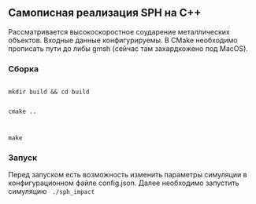 ## Самописная реализация SPH на C++

Рассматривается высокоскоростное соударение металлических объектов. Входные данные конфигурируемы. В CMake необходимо прописать пути до либы gmsh (сейчас там захардкожено под MacOS).

### Сборка

<code>
mkdir build && cd build

cmake ..

make
</code>

### Запуск
Перед запуском есть возможность изменить параметры симуляции в конфигурационном файле config.json. Далее необходимо запустить симуляцию
<code>
./sph_impact
</code>